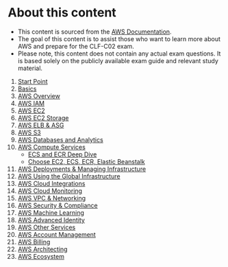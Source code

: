 # About this content

- This content is sourced from the [AWS Documentation](https://docs.aws.amazon.com/).
- The goal of this content is to assist those who want to learn more about AWS and prepare for the CLF-C02 exam.
- Please note, this content does not contain any actual exam questions. It is based solely on the publicly available exam guide and relevant study material.

1. [Start Point](1_start-point.md)
2. [Basics](2_basics.md)
3. [AWS Overview](3_AWS-overview.md)
4. [AWS IAM](4_AWS-IAM.md)
5. [AWS EC2](5_AWS-EC2.md)
6. [AWS EC2 Storage](6_AWS-EC2_storage.md)
7. [AWS ELB & ASG](7_AWS-ELB-ASG.md)
8. [AWS S3](8_AWS-S3.md)
9. [AWS Databases and Analytics](9_AWS-databases-and-analytics.md)
10. [AWS Compute Services](10_AWS-compute-services.md)
    - [ECS and ECR Deep Dive](10.2-ecs-and-ecr-deep.md)
    - [Choose EC2, ECS, ECR, Elastic Beanstalk](10.3-choose-ec2-ecs-ecr-elastic-beanstalk.md)
11. [AWS Deployments & Managing Infrastructure](11_AWS-deployments-managing-infrastructure.md)
12. [AWS Using the Global Infrastructure](12_AWS-using-the-global-infrastructure.md)
13. [AWS Cloud Integrations](13_AWS-cloud-integrations.md)
14. [AWS Cloud Monitoring](14_AWS-cloud-monitoring.md)
15. [AWS VPC & Networking](15_AWS-vpc-and-networking.md)
16. [AWS Security & Compliance](16_AWS-security-and-compliance.md)
17. [AWS Machine Learning](17_AWS-machine-learning.md)
18. [AWS Advanced Identity](18_AWS-advanced-identity.md)
19. [AWS Other Services](19_AWS-other-services.md)
20. [AWS Account Management](20_AWS-account-management.md)
21. [AWS Billing](21_AWS-billing.md)
22. [AWS Architecting](22_AWS-architecting.md)
23. [AWS Ecosystem](23_AWS-ecossystem.md)
